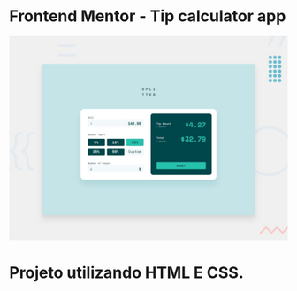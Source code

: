 # Frontend Mentor - Tip calculator app

![Design preview for the Tip calculator app coding challenge](./design/desktop-preview.jpg)

# Projeto utilizando HTML E CSS.

